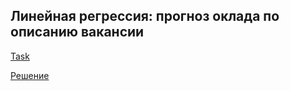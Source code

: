 Линейная регрессия: прогноз оклада по описанию вакансии
---
[Task](https://github.com/MatienkoAndrew/Machine_Learning/blob/master/Coursera/Linear_regression/Exercise.pdf)

[Решение](https://github.com/MatienkoAndrew/Machine_Learning/blob/master/Coursera/Linear_regression/Linear_regression.ipynb)